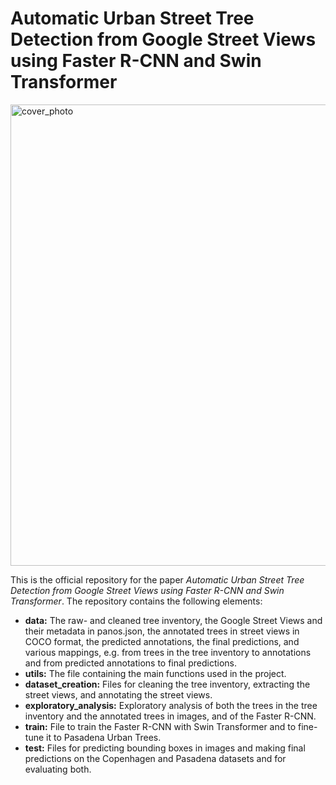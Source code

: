 # Automatic Urban Street Tree Detection from Google Street Views using Faster R-CNN and Swin Transformer

<img width="738" alt="cover_photo" src="https://github.itu.dk/storage/user/1768/files/52023535-5850-46d1-be21-53b1fb233b5f">

This is the official repository for the paper *Automatic Urban Street Tree Detection from Google Street Views using Faster R-CNN and Swin Transformer*. The repository contains the following elements:

- **data:** The raw- and cleaned tree inventory, the Google Street Views and their metadata in panos.json, the annotated trees in street views in COCO format, the predicted annotations, the final predictions, and various mappings, e.g. from trees in the tree inventory to annotations and from predicted annotations to final predictions.
- **utils:** The file containing the main functions used in the project. 
- **dataset_creation:** Files for cleaning the tree inventory, extracting the street views, and annotating the street views.
- **exploratory_analysis:** Exploratory analysis of both the trees in the tree inventory and the annotated trees in images, and of the Faster R-CNN.
- **train:** File to train the Faster R-CNN with Swin Transformer and to fine-tune it to Pasadena Urban Trees.
- **test:** Files for predicting bounding boxes in images and making final predictions on the Copenhagen and Pasadena datasets and for evaluating both.
